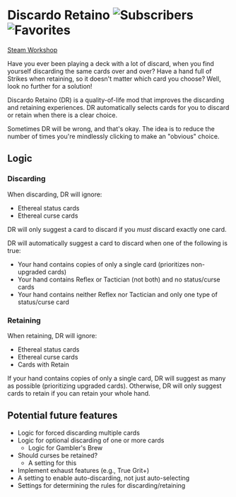 # Discardo Retaino ![Subscribers](https://img.shields.io/endpoint.svg?url=https%3A%2F%2Fshieldsio-steam-workshop.jross.me%2F3102760514%2Fsubscriptions-text) ![Favorites](https://img.shields.io/endpoint.svg?url=https%3A%2F%2Fshieldsio-steam-workshop.jross.me%2F3102760514%2Ffavorites-text)

[Steam Workshop](https://steamcommunity.com/sharedfiles/filedetails/?id=3102760514) 

Have you ever been playing a deck with a lot of discard, when you find
yourself discarding the same cards over and over? Have a hand
full of Strikes when retaining, so it doesn't matter which
card you choose? Well, look no further for a solution!

Discardo Retaino (DR) is a quality-of-life mod that improves the discarding and retaining
experiences. DR automatically selects cards for you to discard or retain when there is a clear choice.

Sometimes DR will be wrong, and that's okay. The idea is to reduce the number of times
you're mindlessly clicking to make an "obvious" choice.

## Logic

### Discarding
When discarding, DR will ignore:
- Ethereal status cards
- Ethereal curse cards

DR will only suggest a card to discard if you *must* discard exactly one card.

DR will automatically suggest a card to discard when one of the following is true:
- Your hand contains copies of only a single card (prioritizes non-upgraded cards)
- Your hand contains Reflex or Tactician (not both) and no status/curse cards
- Your hand contains neither Reflex nor Tactician and only one type of status/curse card

### Retaining
When retaining, DR will ignore:
- Ethereal status cards
- Ethereal curse cards
- Cards with Retain

If your hand contains copies of only a single card, DR will suggest as many as possible
(prioritizing upgraded cards). Otherwise, DR will only suggest cards to retain if you can
retain your whole hand.

## Potential future features
- Logic for forced discarding multiple cards
- Logic for optional discarding of one or more cards
  - Logic for Gambler's Brew
- Should curses be retained?
  - A setting for this
- Implement exhaust features (e.g., True Grit+)
- A setting to enable auto-discarding, not just auto-selecting
- Settings for determining the rules for discarding/retaining
